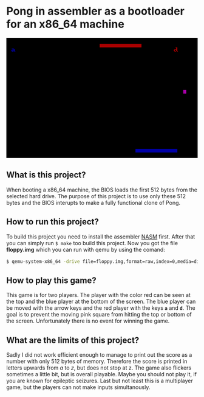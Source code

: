 # Pong in assembler as a bootloader for an x86_64 machine

![screenshot](https://raw.githubusercontent.com/kalehmann/pong/master/pong_screenshot.png)

## What is this project?
When booting a x86_64 machine, the BIOS loads the first 512 bytes from the selected hard drive. The purpose of this project is to use only these 512 bytes and the BIOS interupts to make a fully functional clone of Pong.

## How to run this project?
To build this project you need to install the assembler [NASM](http://www.nasm.us/) first. After that you can simply run ```$ make``` too build this project. Now you got the file **floppy.img** which you can run with qemu by using the comand:
```bash
$ qemu-system-x86_64 -drive file=floppy.img,format=raw,index=0,media=disk
```

## How to play this game?
This game is for two players. The player with the color red can be seen at the top and the blue player at the bottom of the screen. The blue player can be moved with the arrow keys and the red player with the keys **`a`** and **`d`**. The goal is to prevent the moving pink square from hitting the top or bottom of the screen. Unfortunately there is no event for winning the game. 

## What are the limits of this project?
Sadly I did not work efficient enough to manage to print out the score as a number with only 512 bytes of memory. Therefore the score is printed in letters upwards from *a* to *z*, but does not stop at z. The game also flickers sometimes a little bit, but is overall playable. Maybe you should not play it, if you are known for epileptic seizures. Last but not least this is a multiplayer game, but the players can not make inputs simultanously.
